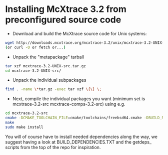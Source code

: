 # Installing McXtrace 3.2 from preconfigured source code

* Download and build the McXtrace source code for Unix systems:
```bash
wget http://downloads.mcxtrace.org/mcxtrace-3.2/unix/mcxtrace-3.2-UNIX-src.tar.gz
(or curl -O or fetch or...)
```
* Unpack the "metapackage" tarball
```bash
tar xzf mcxtrace-3.2-UNIX-src.tar.gz
cd mcxtrace-3.2-UNIX-src/
```
* Unpack the individual subpackages
```bash
find . -name \*tar.gz -exec tar xzf \{\} \;
```
* Next, compile the individual packages you want (minimum set is mcxtrace-3.2-src mcxtrace-comps-3.2-src) using e.g.
```bash
cd mcxtrace-3.2-src
cmake -DCMAKE_TOOLCHAIN_FILE=cmake/toolchains/freebsd64.cmake -DBUILD_MCXTRACE=1
make
sudo make install
```

You will of course have to install needed dependencies along the way, we suggest having a look at BUILD_DEPENDENCIES.TXT and the getdeps_ scripts from the top of the repo for inspiration.

